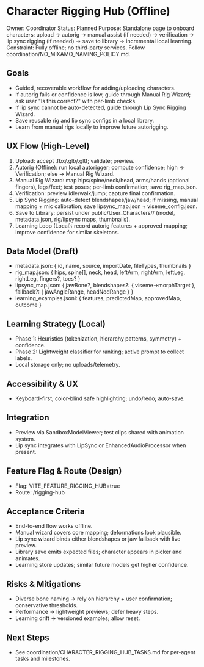 # Character Rigging Hub (Offline)

Owner: Coordinator
Status: Planned
Purpose: Standalone page to onboard characters: upload -> autorig -> manual assist (if needed) -> verification -> lip sync rigging (if needed) -> save to library -> incremental local learning.
Constraint: Fully offline; no third-party services. Follow coordination/NO_MIXAMO_NAMING_POLICY.md.

## Goals
- Guided, recoverable workflow for adding/uploading characters.
- If autorig fails or confidence is low, guide through Manual Rig Wizard; ask user "Is this correct?" with per-limb checks.
- If lip sync cannot be auto-detected, guide through Lip Sync Rigging Wizard.
- Save reusable rig and lip sync configs in a local library.
- Learn from manual rigs locally to improve future autorigging.

## UX Flow (High-Level)
1) Upload: accept .fbx/.glb/.gltf; validate; preview.
2) Autorig (Offline): run local autorigger; compute confidence; high -> Verification; else -> Manual Rig Wizard.
3) Manual Rig Wizard: map hips/spine/neck/head, arms/hands (optional fingers), legs/feet; test poses; per-limb confirmation; save rig_map.json.
4) Verification: preview idle/walk/jump; capture final confirmation.
5) Lip Sync Rigging: auto-detect blendshapes/jaw/head; if missing, manual mapping + mic calibration; save lipsync_map.json + viseme_config.json.
6) Save to Library: persist under public/User_Characters/<id>/ (model, metadata.json, rig/lipsync maps, thumbnails).
7) Learning Loop (Local): record autorig features + approved mapping; improve confidence for similar skeletons.

## Data Model (Draft)
- metadata.json: { id, name, source, importDate, fileTypes, thumbnails }
- rig_map.json: { hips, spine[], neck, head, leftArm, rightArm, leftLeg, rightLeg, fingers?, toes? }
- lipsync_map.json: { jawBone?, blendshapes?: { viseme->morphTarget }, fallback?: { jawAngleRange, headNodRange } }
- learning_examples.jsonl: { features, predictedMap, approvedMap, outcome }

## Learning Strategy (Local)
- Phase 1: Heuristics (tokenization, hierarchy patterns, symmetry) + confidence.
- Phase 2: Lightweight classifier for ranking; active prompt to collect labels.
- Local storage only; no uploads/telemetry.

## Accessibility & UX
- Keyboard-first; color-blind safe highlighting; undo/redo; auto-save.

## Integration
- Preview via SandboxModelViewer; test clips shared with animation system.
- Lip sync integrates with LipSync or EnhancedAudioProcessor when present.

## Feature Flag & Route (Design)
- Flag: VITE_FEATURE_RIGGING_HUB=true
- Route: /rigging-hub

## Acceptance Criteria
- End-to-end flow works offline.
- Manual wizard covers core mapping; deformations look plausible.
- Lip sync wizard binds either blendshapes or jaw fallback with live preview.
- Library save emits expected files; character appears in picker and animates.
- Learning store updates; similar future models get higher confidence.

## Risks & Mitigations
- Diverse bone naming -> rely on hierarchy + user confirmation; conservative thresholds.
- Performance -> lightweight previews; defer heavy steps.
- Learning drift -> versioned examples; allow reset.

## Next Steps
- See coordination/CHARACTER_RIGGING_HUB_TASKS.md for per-agent tasks and milestones.
